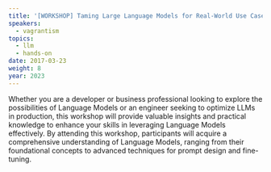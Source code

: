 ```yaml
---
title: '[WORKSHOP] Taming Large Language Models for Real-World Use Cases'
speakers:
  - vagrantism
topics:
  - llm
  - hands-on
date: 2017-03-23
weight: 8
year: 2023
---
```


Whether you are a developer or business professional looking to explore the possibilities of Language Models or an engineer seeking to optimize LLMs in production, this workshop will provide valuable insights and practical knowledge to enhance your skills in leveraging Language Models effectively. By attending this workshop, participants will acquire a comprehensive understanding of Language Models, ranging from their foundational concepts to advanced techniques for prompt design and fine-tuning.
